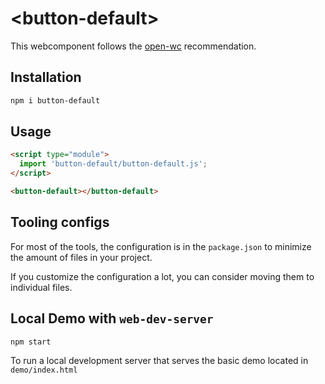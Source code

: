 # \<button-default>

This webcomponent follows the [open-wc](https://github.com/open-wc/open-wc) recommendation.

## Installation

```bash
npm i button-default
```

## Usage

```html
<script type="module">
  import 'button-default/button-default.js';
</script>

<button-default></button-default>
```



## Tooling configs

For most of the tools, the configuration is in the `package.json` to minimize the amount of files in your project.

If you customize the configuration a lot, you can consider moving them to individual files.

## Local Demo with `web-dev-server`

```bash
npm start
```

To run a local development server that serves the basic demo located in `demo/index.html`
